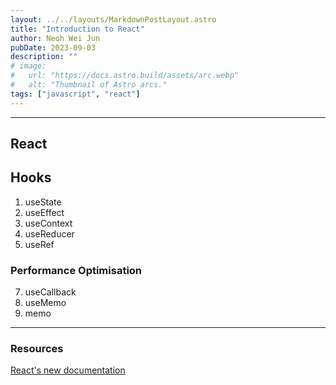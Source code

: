 ```yaml
---
layout: ../../layouts/MarkdownPostLayout.astro
title: "Introduction to React"
author: Neoh Wei Jun
pubDate: 2023-09-03
description: ""
# image:
#   url: "https://docs.astro.build/assets/arc.webp"
#   alt: "Thumbnail of Astro arcs."
tags: ["javascript", "react"]
---
```


---

## React

## Hooks

1. useState
2. useEffect
3. useContext
4. useReducer
5. useRef

### Performance Optimisation

7. useCallback
8. useMemo
9. memo

---

### Resources

[React's new documentation](https://react.dev/)
